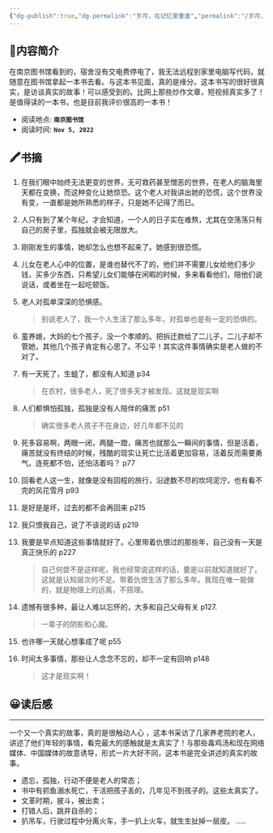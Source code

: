 ```yaml
---
{"dg-publish":true,"dg-permalink":"岁月，在记忆里重逢","permalink":"/岁月，在记忆里重逢/","noteIcon":"","created":"2022-11-05T22:01Z","updated":""}
---
```


## 📜**内容简介**
 在南京图书馆看到的，宿舍没有交电费停电了，我无法远程到家里电脑写代码，就随意在图书馆拿起一本书去看。与这本书见面，真的是缘分。这本书写的很好很真实，是访谈真实的故事！可以感受到的。比网上那些炒作文章，短视频真实多了！是值得读的一本书，也是目前我评价很高的一本书！
- 阅读地点: **`南京图书馆`**
- 阅读时间: **`Nov 5, 2022`**

## 🖍️书摘

1. 在我们眼中始终无法更变的世界，无可救药甚至憎恶的世界，在老人的脑海里天都在变换，而这种变化让她惊恐。这个老人对我讲出她的恐慌，这个世界没有变，一直都是她所熟悉的样子，只是她不记得了而已。

2. 人只有到了某个年纪，才会知道，一个人的日子实在难熬，尤其在空荡荡只有自己的房子里，孤独就会被无限放大。

3. 刚刚发生的事情，她却怎么也想不起来了。她感到很恐慌。

4. 儿女在老人心中的位置，是谁也替代不了的，他们并不需要儿女给他们多少钱，买多少东西，只希望儿女们能够在闲暇的时候，多来看看他们，陪他们说说话，或者坐在一起吃顿饭。

5. 老人对孤单深深的恐惧感。
    >别说老人了，我一个人生活了那么多年，对孤单也是有一定的恐惧的。

6. 童养媳，大妈的七个孩子，没一个孝顺的。把拆迁款给了二儿子，二儿子却不管她，其他几个孩子肯定有心思了。不公平！其实这件事情确实是老人做的不对了。

7. 有一天死了，生蛆了，都没有人知道 p34
    >在农村，很多老人，死了很多天才被发现。这就是现实啊

8. 人们都惧怕孤独，孤独是没有人陪伴的痛苦 p51
    >确实很多老人孩子不在身边，好几年都不见的

9. 死多容易啊，两眼一闭，两腿一蹬，痛苦也就那么一瞬间的事情，但是活着，痛苦就没有终结的时候，残酷的现实让死亡比活着更加容易，活着反而需要勇气。连死都不怕，还怕活着吗？ p77

10. 回看老人这一生，就像是没有回程的旅行，沿途数不尽的坎坷泥泞，也有看不完的风花雪月  p93

11. 是好是是坏，过去的都不会再回来 p215

12. 我只恨我自己，说了不该说的话 p219

13. 我要是早点知道这些事情就好了。心里带着仇恨过的那些年，自己没有一天是真正快乐的  p227
    >自己何尝不是这样呢，我也经常说这样的话，要是以前就知道就好了，这就是认知层次的不足。带着仇恨生活了那么多年。我现在唯一能做的，就是物理上的远离，不搭理。

14. 遗憾有很多种，最让人难以忘怀的，大多和自己父母有关  p127. 
    >一辈子的阴影和心魔。

15. 也许哪一天就心想事成了呢 p55
16. 时间太多事情，那些让人念念不忘的，却不一定有回响  p148
    >这才是现实啊！

## 😀读后感
---
一个又一个真实的故事，真的是很触动人心 ，这本书采访了几家养老院的老人，讲述了他们年轻的事情，看完最大的感触就是太真实了！与那些毒鸡汤和现在网络媒体、中国媒体的故意诱导，形式一片大好不同，这本书是完全讲述的真实的故事。
- 遗忘，孤独，行动不便是老人的常态；
- 书中有抓鱼溺水死亡，干活把孩子丢的，几年见不到孩子的。这些太真实了。
- 文革时期，披斗，被出卖；
- 打错人后，跳井自杀的；
- 扒吊车，行驶过程中分离火车，手一扒上火车，就生生扯掉一层皮。
..... 


